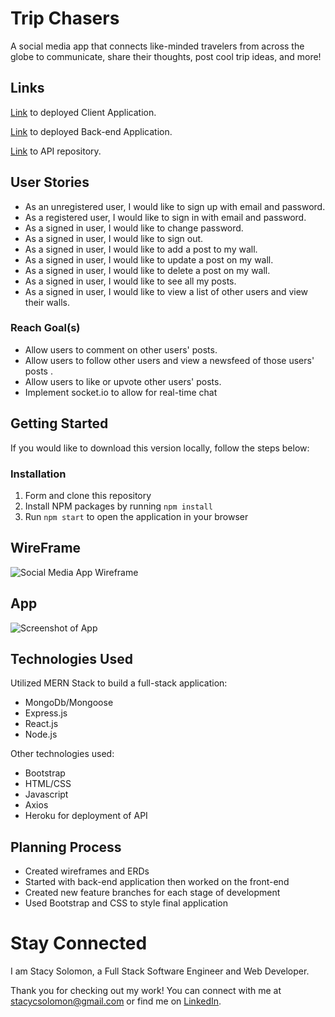 # Trip Chasers

A social media app that connects like-minded travelers from across the globe to communicate, share their thoughts, post cool trip ideas, and more!

## Links

[Link](https://stacycsolomon.github.io/Trip-Chasers-React/) to deployed Client Application.

[Link](https://fast-springs-02778.herokuapp.com) to deployed Back-end Application.

[Link](https://github.com/stacycsolomon/Trip-Chasers-API) to API repository.

## User Stories 

* As an unregistered user, I would like to sign up with email and password.
* As a registered user, I would like to sign in with email and password.
* As a signed in user, I would like to change password.
* As a signed in user, I would like to sign out.
* As a signed in user, I would like to add a post to my wall.
* As a signed in user, I would like to update a post on my wall.
* As a signed in user, I would like to delete a post on my wall.
* As a signed in user, I would like to see all my posts.
* As a signed in user, I would like to view a list of other users and view their walls.

### Reach Goal(s)
* Allow users to comment on other users' posts.
* Allow users to follow other users and view a newsfeed of those users' posts .
* Allow users to like or upvote other users' posts.
* Implement socket.io to allow for real-time chat

## Getting Started

If you would like to download this version locally, follow the steps below:

### Installation

1. Form and clone this repository
2. Install NPM packages by running `npm install`
3. Run `npm start` to open the application in your browser

## WireFrame

![Social Media App Wireframe](https://media.git.generalassemb.ly/user/41949/files/bfc58774-65f8-4a7d-9395-b2bc02be36c4)

## App

![Screenshot of App](https://media.git.generalassemb.ly/user/41949/files/19b6f940-2696-457c-89f5-6747a8682781)


## Technologies Used
Utilized MERN Stack to build a full-stack application:

* MongoDb/Mongoose
* Express.js
* React.js
* Node.js

Other technologies used:

* Bootstrap
* HTML/CSS
* Javascript
* Axios
* Heroku for deployment of API

## Planning Process

- Created wireframes and ERDs
- Started with back-end application then worked on the front-end
- Created new feature branches for each stage of development
- Used Bootstrap and CSS to style final application

# Stay Connected

I am Stacy Solomon, a Full Stack Software Engineer and Web Developer. 

Thank you for checking out my work! You can connect with me at stacycsolomon@gmail.com or find me on [LinkedIn](https://www.linkedin.com/in/stacycsolomon/).